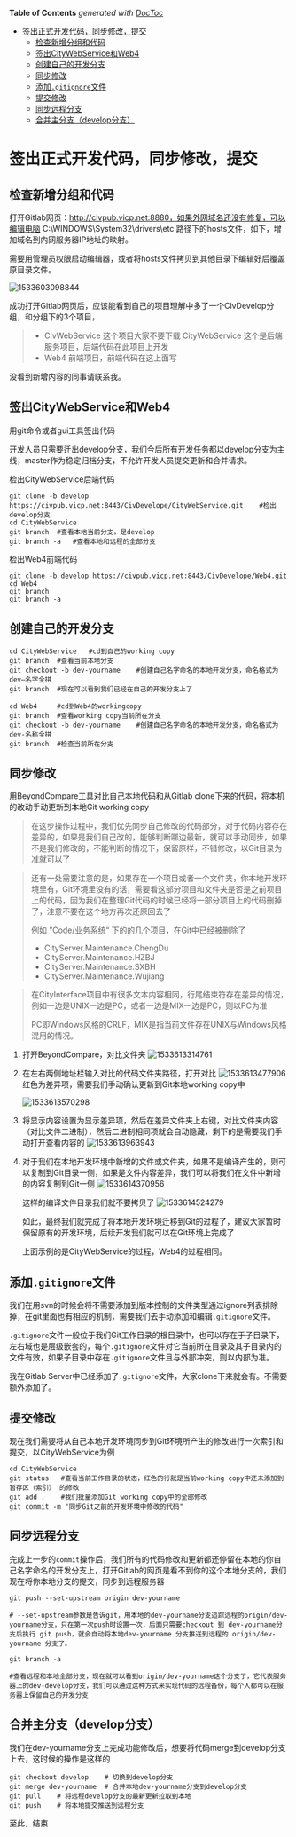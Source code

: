 <!-- START doctoc generated TOC please keep comment here to allow auto update -->
<!-- DON'T EDIT THIS SECTION, INSTEAD RE-RUN doctoc TO UPDATE -->
**Table of Contents**  *generated with [DocToc](https://github.com/thlorenz/doctoc)*

- [签出正式开发代码，同步修改，提交](#%E7%AD%BE%E5%87%BA%E6%AD%A3%E5%BC%8F%E5%BC%80%E5%8F%91%E4%BB%A3%E7%A0%81%E5%90%8C%E6%AD%A5%E4%BF%AE%E6%94%B9%E6%8F%90%E4%BA%A4)
  - [检查新增分组和代码](#%E6%A3%80%E6%9F%A5%E6%96%B0%E5%A2%9E%E5%88%86%E7%BB%84%E5%92%8C%E4%BB%A3%E7%A0%81)
  - [签出CityWebService和Web4](#%E7%AD%BE%E5%87%BAcitywebservice%E5%92%8Cweb4)
  - [创建自己的开发分支](#%E5%88%9B%E5%BB%BA%E8%87%AA%E5%B7%B1%E7%9A%84%E5%BC%80%E5%8F%91%E5%88%86%E6%94%AF)
  - [同步修改](#%E5%90%8C%E6%AD%A5%E4%BF%AE%E6%94%B9)
  - [添加`.gitignore`文件](#%E6%B7%BB%E5%8A%A0gitignore%E6%96%87%E4%BB%B6)
  - [提交修改](#%E6%8F%90%E4%BA%A4%E4%BF%AE%E6%94%B9)
  - [同步远程分支](#%E5%90%8C%E6%AD%A5%E8%BF%9C%E7%A8%8B%E5%88%86%E6%94%AF)
  - [合并主分支（develop分支）](#%E5%90%88%E5%B9%B6%E4%B8%BB%E5%88%86%E6%94%AFdevelop%E5%88%86%E6%94%AF)

<!-- END doctoc generated TOC please keep comment here to allow auto update -->


# 签出正式开发代码，同步修改，提交


## 检查新增分组和代码

打开Gitlab网页：http://civpub.vicp.net:8880，如果外网域名还没有修复，可以编辑电脑 C:\WINDOWS\System32\drivers\etc 路径下的hosts文件，如下，增加域名到内网服务器IP地址的映射。

需要用管理员权限启动编辑器，或者将hosts文件拷贝到其他目录下编辑好后覆盖原目录文件。

![1533603098844](imgs/1533603098844.png)



成功打开Gitlab网页后，应该能看到自己的项目理解中多了一个CivDevelop分组，和分组下的3个项目，

> - CivWebService	这个项目大家不要下载
> 	 CityWebService 	这个是后端服务项目，后端代码在此项目上开发
> - Web4      前端项目，前端代码在这上面写

没看到新增内容的同事请联系我。



## 签出CityWebService和Web4

用git命令或者gui工具签出代码

开发人员只需要迁出develop分支，我们今后所有开发任务都以develop分支为主线，master作为稳定归档分支，不允许开发人员提交更新和合并请求。

检出CityWebService后端代码

```shell
git clone -b develop https://civpub.vicp.net:8443/CivDevelope/CityWebService.git	#检出develop分支
cd CityWebService 
git branch	#查看本地当前分支，是develop
git branch -a	#查看本地和远程的全部分支
```

检出Web4前端代码

```shell
git clone -b develop https://civpub.vicp.net:8443/CivDevelope/Web4.git	
cd Web4
git branch
git branch -a
```



## 创建自己的开发分支

```shell
cd CityWebService	#cd到自己的working copy
git branch	#查看当前本地分支
git checkout -b dev-yourname	#创建自己名字命名的本地开发分支，命名格式为dev—名字全拼
git branch	#现在可以看到我们已经在自己的开发分支上了
```

```SHELL
cd Web4		#cd到Web4的workingcopy
git branch	#查看working copy当前所在分支
git checkout -b dev-yourname	#创建自己名字命名的本地开发分支，命名格式为dev-名称全拼
git branch	#检查当前所在分支
```



## 同步修改

用BeyondCompare工具对比自己本地代码和从Gitlab clone下来的代码，将本机的改动手动更新到本地Git working copy

> 在这步操作过程中，我们优先同步自己修改的代码部分，对于代码内容存在差异的，如果是我们自己改的，能够判断哪边最新，就可以手动同步，如果不是我们修改的，不能判断的情况下，保留原样，不错修改，以Git目录为准就可以了

> 还有一处需要注意的是，如果存在一个项目或者一个文件夹，你本地开发环境里有，Git环境里没有的话，需要看这部分项目和文件夹是否是之前项目上的代码，因为我们在整理Git代码的时候已经将一部分项目上的代码删掉了，注意不要在这个地方再次还原回去了
>
> 例如 ”Code/业务系统“ 下的的几个项目，在Git中已经被删除了
>
> - CityServer.Maintenance.ChengDu
> - CityServer.Maintenance.HZBJ
> - CityServer.Maintenance.SXBH
> - CityServer.Maintenance.Wujiang

> 在CityInterface项目中有很多文本内容相同，行尾结束符存在差异的情况，例如一边是UNIX一边是PC，或者一边是MIX一边是PC，则以PC为准
>
> PC即Windows风格的CRLF，MIX是指当前文件存在UNIX与Windows风格混用的情况。

1. 打开BeyondCompare，对比文件夹
   ![1533613314761](imgs/1533613314761.png)

2. 在左右两侧地址栏输入对比的代码文件夹路径，打开对比
   ![1533613477906](imgs\1533613477906.png)
   红色为差异项，需要我们手动确认更新到Git本地working copy中

   ![1533613570298](imgs\1533613570298.png)

3. 将显示内容设置为显示差异项，然后在差异文件夹上右键，对比文件夹内容（对比文件二进制），然后二进制相同项就会自动隐藏，剩下的是需要我们手动打开查看内容的
   ![1533613963943](imgs/1533614043956.png)

4. 对于我们在本地开发环境中新增的文件或文件夹，如果不是编译产生的，则可以复制到Git目录一侧，如果是文件内容差异，我们可以将我们在文件中新增的内容复制到Git一侧
   ![1533614370956](imgs/1533614370956.png)

   

   这样的编译文件目录我们就不要拷贝了
   ![1533614524279](imgs/1533614524279.png)

   如此，最终我们就完成了将本地开发环境迁移到Git的过程了，建议大家暂时保留原有的开发环境，后续开发我们就可以在Git环境上完成了

   上面示例的是CityWebService的过程，Web4的过程相同。

   

## 添加`.gitignore`文件

   我们在用svn的时候会将不需要添加到版本控制的文件类型通过ignore列表排除掉，在git里面也有相应的机制，需要我们去手动添加和编辑`.gitignore`文件。

   `.gitignore`文件一般位于我们Git工作目录的根目录中，也可以存在于子目录下，左右域也是层级嵌套的，每个`.gitignore`文件对它当前所在目录及其子目录内的文件有效，如果子目录中存在`.gitignore`文件且与外部冲突，则以内部为准。

   我在Gitlab Server中已经添加了`.gitignore`文件，大家clone下来就会有。不需要额外添加了。

   

## 提交修改

   现在我们需要将从自己本地开发环境同步到Git环境所产生的修改进行一次索引和提交，以CityWebService为例

   ```shell
   cd CityWebService
   git status	#查看当前工作目录的状态，红色的行就是当前working copy中还未添加到暂存区（索引） 的修改
   git add .	#我们批量添加Git working copy中的全部修改
   git commit -m "同步Git之前的开发环境中修改的代码"
   ```

## 同步远程分支

完成上一步的`commit`操作后，我们所有的代码修改和更新都还停留在本地的你自己名字命名的开发分支上，打开Gitlab的网页是看不到你的这个本地分支的，我们现在将你本地分支的提交，同步到远程服务器

```shell
git push --set-upstream origin dev-yourname	

# --set-upstream参数是告诉git，用本地的dev-yourname分支追踪远程的origin/dev-yourname分支，只在第一次push时设置一次，后面只需要checkout 到 dev-yourname分支后执行 git push，就会自动将本地dev-yourname 分支推送到远程的 origin/dev-yourname 分支了。

git branch -a	

#查看远程和本地全部分支，现在就可以看到origin/dev-yourname这个分支了，它代表服务器上的dev-develop分支，我们可以通过这种方式来实现代码的远程备份，每个人都可以在服务器上保留自己的开发分支
```



## 合并主分支（develop分支）

我们在dev-yourname分支上完成功能修改后，想要将代码merge到develop分支上去，这时候的操作是这样的

```shell
git checkout develop	# 切换到develop分支
git merge dev-yourname	# 合并本地dev-yourname分支到develop分支
git pull	# 将远程develop分支的最新更新拉取到本地
git push	# 将本地提交推送到远程分支
```



   

至此，结束
